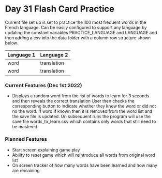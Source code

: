 # Day 31 Flash Card Practice 

Current file set up is set to practice the 100 most frequent words in the French language.
Can be easily configured to support any language by updating the constant variables PRACTICE_LANGUAGE and LANGUAGE
and then adding a csv into the data folder with a column row structure shown below.

|  Language 1   |   Language 2  |
| ------------- | ------------- |
|     word      |  translation  |
|     word      |  translation  |

### Current Features (Dec 1st 2022)
* Displays a random word from the list of words to learn for 3 seconds and then reveals the correct translation
  User then checks the corresponding button to indicate whether they knew the word or did not no the word.
  If word if known then it is removed from the word list and the save file is updated. On subsequent runs the program
  will use the save file words_to_learn.csv which contains only words that still need to be mastered.
  
### Planned Features 
* Start screen explaining game play
* Ability to reset game which will reintroduce all words from original word list 
* On screen tracker of how many words have been learned and how many are remaining

